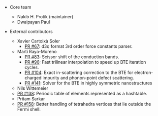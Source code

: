 - Core team
  - Nakib H. Protik (maintainer)
  - Dwaipayan Paul

- External contributors
   - Xavier Cartoixà Soler
	 - [PR #67](https://github.com/nakib/elphbolt/pull/67): d3q format 3rd order force constants parser.
   - Martí Raya-Moreno
	 - [PR #83](https://github.com/nakib/elphbolt/pull/83): Scissor shift of the conduction bands.
	 - [PR #96](https://github.com/nakib/elphbolt/pull/96): Fast trilinear interpolation to speed up BTE iteration cycles.
	 - [PR #104](https://github.com/nakib/elphbolt/pull/104): Exact in-scattering correction to the BTE for electron-charged impurity and phonon-point defect scattering.
	 - [PR #141](https://github.com/nakib/elphbolt/pull/141): Solver for the BTE in highly symmetric nanostructures
	- Nils Wittemeier
	 - [PR #138](https://github.com/nakib/elphbolt/pull/138): Periodic table of elements represented as a hashtable.
	- Pritam Sarkar
	 - [PR #158](https://github.com/nakib/elphbolt/pull/158): Better handling of tetrahedra vertices that lie outside the Fermi shell.
